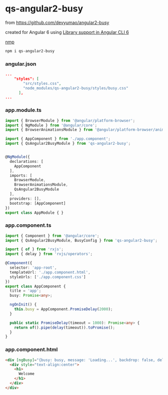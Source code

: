 # qs-angular2-busy

from https://github.com/devyumao/angular2-busy

created for Angular 6 using 
[Library support in Angular CLI 6](https://github.com/angular/angular-cli/wiki/stories-create-library)

[nmp](https://www.npmjs.com/package/qs-angular2-busy)

```bash
npm i qs-angular2-busy
```

### angular.json
```json
...
    "styles": [
        "src/styles.css",
        "node_modules/qs-angular2-busy/styles/busy.css"
      ],
...
```

### app.module.ts
```ts
import { BrowserModule } from '@angular/platform-browser';
import { NgModule } from '@angular/core';
import { BrowserAnimationsModule } from '@angular/platform-browser/animations';

import { AppComponent } from './app.component';
import { QsAngular2BusyModule } from 'qs-angular2-busy';


@NgModule({
  declarations: [
    AppComponent
  ],
  imports: [
    BrowserModule,
    BrowserAnimationsModule,
    QsAngular2BusyModule
  ],
  providers: [],
  bootstrap: [AppComponent]
})
export class AppModule { }
```

### app.component.ts
```ts
import { Component } from '@angular/core';
import { QsAngular2BusyModule, BusyConfig } from 'qs-angular2-busy';

import { of } from 'rxjs';
import { delay } from 'rxjs/operators';

@Component({
  selector: 'app-root',
  templateUrl: './app.component.html',
  styleUrls: ['./app.component.css']
})
export class AppComponent {
  title = 'app';  
  busy: Promise<any>;

  ngOnInit() {
    this.busy = AppComponent.PromiseDelay(2000);
  }

  public static PromiseDelay(timeout = 1000): Promise<any> {
    return of().pipe(delay(timeout)).toPromise();
  }
}
```

### app.component.html
```html
<div [ngBusy]="{busy: busy, message: 'Loading...', backdrop: false, delay: 200, minDuration: 600}">
  <div style="text-align:center">
    <h1>
      Welcome
    </h1>
  </div>
</div>
```